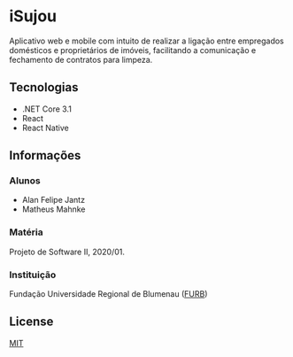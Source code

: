# iSujou

Aplicativo web e mobile com intuito de realizar a ligação entre empregados domésticos e proprietários de imóveis, facilitando a comunicação e fechamento de contratos para limpeza.

## Tecnologias
- .NET Core 3.1
- React
- React Native

## Informações
### Alunos
- Alan Felipe Jantz 
- Matheus Mahnke

### Matéria
Projeto de Software II, 2020/01.

### Instituição
Fundação Universidade Regional de Blumenau ([FURB](http://www.furb.br/))

## License
[MIT](https://choosealicense.com/licenses/mit/)
